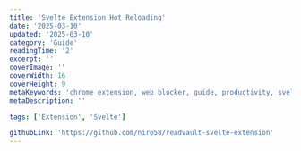 ```yaml
---
title: 'Svelte Extension Hot Reloading'
date: '2025-03-10'
updated: '2025-03-10'
category: 'Guide'
readingTime: '2'
excerpt: ''
coverImage: ''
coverWidth: 16
coverHeight: 9
metaKeywords: 'chrome extension, web blocker, guide, productivity, svelte'
metaDescription: ''

tags: ['Extension', 'Svelte']

githubLink: 'https://github.com/niro58/readvault-svelte-extension'
---
```

